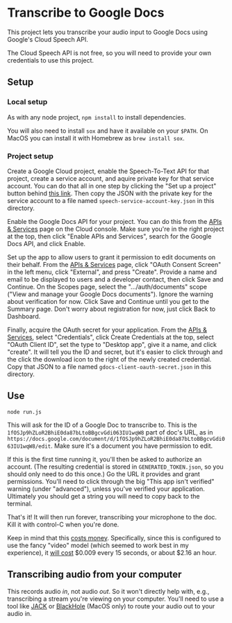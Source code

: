 # Transcribe to Google Docs

This project lets you transcribe your audio input to Google Docs using Google's Cloud Speech API.

The Cloud Speech API is not free, so you will need to provide your own credentials to use this project.


## Setup

### Local setup

As with any node project, `npm install` to install dependencies.

You will also need to install `sox` and have it available on your `$PATH`. On MacOS you can install it with Homebrew as `brew install sox`.


### Project setup

Create a Google Cloud project, enable the Speech-To-Text API for that project, create a service account, and aquire private key for that service account. You can do that all in one step by clicking the "Set up a project" button behind [this link](https://cloud.google.com/speech-to-text/docs/quickstart-client-libraries#before-you-begin). Then copy the JSON with the private key for the service account to a file named `speech-service-account-key.json` in this directory.

Enable the Google Docs API for your project. You can do this from the [APIs & Services](https://console.developers.google.com/apis/dashboard) page on the Cloud console. Make sure you're in the right project at the top, then click "Enable APIs and Services", search for the Google Docs API, and click Enable.

Set up the app to allow users to grant it permission to edit documents on their behalf. From the [APIs & Services](https://console.developers.google.com/apis/dashboard) page, click "OAuth Consent Screen" in the left menu, click "External", and press "Create". Provide a name and email to be displayed to users and a developer contact, then click Save and Continue. On the Scopes page, select the ".../auth/documents" scope ("View and manage your Google Docs documents"). Ignore the warning about verification for now. Click Save and Continue until you get to the Summary page. Don't worry about registration for now, just click Back to Dashboard.

Finally, acquire the OAuth secret for your application. From the [APIs & Services](https://console.developers.google.com/apis/dashboard), select "Credentials", click Create Credentials at the top, select "OAuth Client ID", set the type to "Desktop app", give it a name, and click "create". It will tell you the ID and secret, but it's easier to click through and the click the download icon to the right of the newly created credential. Copy that JSON to a file named `gdocs-client-oauth-secret.json` in this directory.


## Use

`node run.js`

This will ask for the ID of a Google Doc to transcribe to. This is the `1fOSJp9hZLoR2BhiE0da87bLtoBBgcvGdi063IU1wqW8` part of doc's URL, as in `https://docs.google.com/document/d/1fOSJp9hZLoR2BhiE0da87bLtoBBgcvGdi063IU1wqW8/edit`. Make sure it's a document you have permission to edit.

If this is the first time running it, you'll then be asked to authorize an account. (The resulting credential is stored in `GENERATED_TOKEN.json`, so you should only need to do this once.) Go the URL it provides and grant permissions. You'll need to click through the big "This app isn't verified" warning (under "advanced"), unless you've verified your application. Ultimately you should get a string you will need to copy back to the terminal.

That's it! It will then run forever, transcribing your microphone to the doc. Kill it with control-C when you're done.

Keep in mind that this [costs money](https://cloud.google.com/speech-to-text/pricing). Specifically, since this is configured to use the fancy "video" model (which seemed to work best in my experience), it [will cost](https://cloud.google.com/speech-to-text/pricing#pricing_table) $0.009 every 15 seconds, or about $2.16 an hour.


## Transcribing audio from your computer

This records audio _in_, not audio _out_. So it won't directly help with, e.g., transcribing a stream you're viewing on your computer. You'll need to use a tool like [JACK](https://jackaudio.org/) or [BlackHole](https://github.com/ExistentialAudio/BlackHole) (MacOS only) to route your audio out to your audio in.
